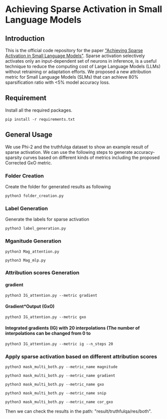 # Achieving Sparse Activation in Small Language Models

## Introduction
This is the official code repository for the paper ["Achieving Sparse Activation in Small Language Models"](). Sparse activation selectively activates only an input-dependent set of neurons in inference, is a useful technique to reduce the computing cost of Large Language Models (LLMs) without retraining or adaptation efforts. We proposed a new attribution metric for Small Language Models (SLMs) that can achieve 80% sparsification ratio with $<$5% model accuracy loss.

## Requirement
Install all the required packages.
```
pip install -r requirements.txt
```
## General Usage
We use Phi-2 and the truthfulqa dataset to show an example result of sparse activation. We can use the following steps to generate accuracy-sparsity curves based on different kinds of metrics including the proposed Corrected GxO metric.

### Folder Creation
Create the folder for generated results as following
```
python3 folder_creation.py
```

### Label Generation
Generate the labels for sparse activation
```
python3 label_generation.py
```

### Mganitude Generation
```
python3 Mag_attention.py
```
```
python3 Mag_mlp.py
```

### Attribution scores Generation

#### gradient
```
python3 IG_attention.py --metric gradient
```

#### Gradient*Output (GxO)
```
python3 IG_attention.py --metric gxo
```

#### Integrated gradients (IG) with 20 interpolations (The number of interpolations can be changed from 0 to 
```
python3 IG_attention.py --metric ig --n_steps 20
```

### Apply sparse activation based on different attribution scores
```
python3 mask_multi_both.py --metric_name magnitude
```
```
python3 mask_multi_both.py --metric_name gradient
```
```
python3 mask_multi_both.py --metric_name gxo
```
```
python3 mask_multi_both.py --metric_name snip
```
```
python3 mask_multi_both.py --metric_name cor_gxo
```
Then we can check the results in the path: "result/truthfulqa/res/both".
